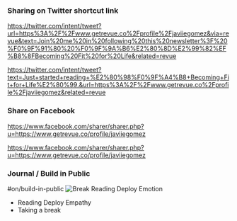 ### Sharing on Twitter shortcut link

https://twitter.com/intent/tweet?url=https%3A%2F%2Fwww.getrevue.co%2Fprofile%2Fjaviiegomez&via=revue&text=Join%20me%20in%20following%20this%20newsletter%3F%20%F0%9F%91%80%20%F0%9F%9A%B6%E2%80%8D%E2%99%82%EF%B8%8FBecoming%20Fit%20for%20Life&related=revue

https://twitter.com/intent/tweet?text=Just+started+reading+%E2%80%98%F0%9F%A4%B8+Becoming+Fit+for+Life%E2%80%99.&url=https%3A%2F%2Fwww.getrevue.co%2Fprofile%2Fjaviiegomez&related=revue


### Share on Facebook

https://www.facebook.com/sharer/sharer.php?u=https://www.getrevue.co/profile/javiiegomez

https://www.facebook.com/sharer/sharer.php?u=https://www.getrevue.co/profile/javiiegomez

### Journal / Build in Public
#on/build-in-public 
![Break Reading Deploy Emotion](Break%20Reading%20Deploy%20Emotion.jpg)
- Reading Deploy Empathy
- Taking a break